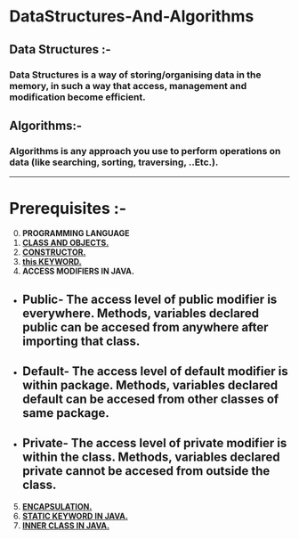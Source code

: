 # **DataStructures-And-Algorithms**

## **Data Structures :-**

### **Data Structures is a way of storing/organising data in the memory, in such a way that access, management and modification become efficient.**

## **Algorithms:-**

### **Algorithms is any approach you use to perform operations on data (like searching, sorting, traversing, ..Etc.).**

<hr>

# **Prerequisites :-**

0. **PROGRAMMING LANGUAGE**
1. [**CLASS AND OBJECTS.**](https://youtu.be/a199KZGMNxk?t=244)
2. [**CONSTRUCTOR.**](https://youtu.be/a199KZGMNxk?t=981)
3. [**this KEYWORD.**](https://youtu.be/a199KZGMNxk?t=1424)
4. **ACCESS MODIFIERS IN JAVA.**

- ## **Public-** The access level of public modifier is everywhere. Methods, variables declared public can be accesed from anywhere after importing that class.
- ## **Default-** The access level of default modifier is within package. Methods, variables declared default can be accesed from other classes of same package.
- ## **Private-** The access level of private modifier is within the class. Methods, variables declared private cannot be accesed from outside the class.

5. [**ENCAPSULATION.**](https://youtu.be/a199KZGMNxk?t=2019)
6. [**STATIC KEYWORD IN JAVA.**](https://youtu.be/3LtIk7wFGi0)
7. [**INNER CLASS IN JAVA.**](https://youtu.be/zg1pijw6AM4)
